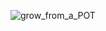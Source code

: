 ![grow_from_a_POT](https://github.com/harofax/BonsaiGlyphs/assets/3597993/d72d2f5b-d2c8-4c1b-825f-8ed2644753ee)
